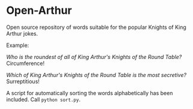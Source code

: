 # Open-Arthur
Open source repository of words suitable for the popular Knights of King Arthur jokes.

Example:

*Who is the roundest of all of King Arthur's Knights of the Round Table?*    
Circumference!

*Which of King Arthur's Knights of the Round Table is the most secretive?*    
Surreptitious!

A script for automatically sorting the words alphabetically has been included. Call `python sort.py`. 
